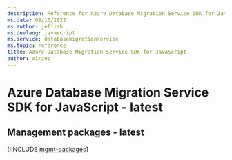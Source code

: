 ```yaml
---
description: Reference for Azure Database Migration Service SDK for JavaScript
ms.data: 08/10/2022
ms.author: jeffish
ms.devlang: javascript
ms.service: databasemigrationservice
ms.topic: reference
title: Azure Database Migration Service SDK for JavaScript
author: xirzec
---
```

# Azure Database Migration Service SDK for JavaScript - latest

## Management packages - latest
[!INCLUDE [mgmt-packages](database-migration-service-mgmt-index.md)]